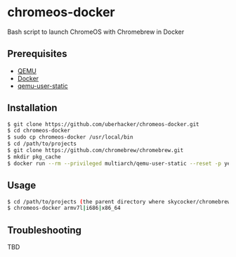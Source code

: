 # chromeos-docker
Bash script to launch ChromeOS with Chromebrew in Docker

## Prerequisites
- [QEMU](https://www.qemu.org/)
- [Docker](https://hub.docker.com/search?offering=community&operating_system=linux&q=&type=edition)
- [qemu-user-static](https://github.com/multiarch/qemu-user-static)

## Installation
```bash
$ git clone https://github.com/uberhacker/chromeos-docker.git
$ cd chromeos-docker
$ sudo cp chromeos-docker /usr/local/bin
$ cd /path/to/projects
$ git clone https://github.com/chromebrew/chromebrew.git
$ mkdir pkg_cache
$ docker run --rm --privileged multiarch/qemu-user-static --reset -p yes
```

## Usage
```bash
$ cd /path/to/projects (the parent directory where skycocker/chromebrew was cloned)
$ chromeos-docker armv7l|i686|x86_64
```

## Troubleshooting
TBD
